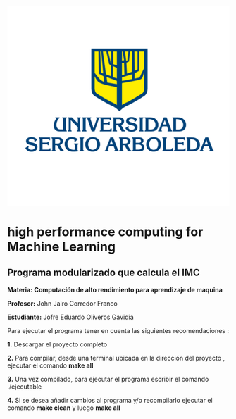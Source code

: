 ![USA](https://github.com/JGavidia403/high-performance-computing/blob/main/imagenes/U%20Sergio.png)

# high performance computing for Machine Learning

## Programa modularizado que calcula el IMC 

**Materia:** **Computación de alto rendimiento para aprendizaje de maquina**

 **Profesor:** John Jairo Corredor Franco
 
 **Estudiante:** Jofre Eduardo Oliveros Gavidia
 
 Para ejecutar el programa tener en cuenta las siguientes recomendaciones :
 
 **1.** Descargar el proyecto completo 
 
 **2.** Para compilar, desde una terminal ubicada en la dirección del proyecto , ejecutar el comando **make all**
 
 **3.** Una vez compilado, para ejecutar el programa escribir el comando ./ejecutable 
 
 **4.** Si se desea añadir cambios al programa y/o recompilarlo ejecutar el comando **make clean** y luego **make all**





